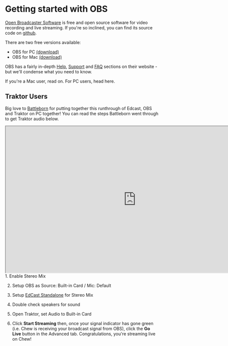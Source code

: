 # Getting started with OBS

[Open Broadcaster Software](https://obsproject.com/) is free and open source software for video recording and live streaming. If you're so inclined, you can find its source code on [github](https://github.com/jp9000/OBS). 

There are two free versions available: 

- OBS for PC [(download)](https://obsproject.com/download)
- OBS for Mac [(download)](https://obsproject.com/download#mac)

OBS has a fairly in-depth [Help](http://jp9000.github.io/OBS), [Support](http://jp9000.github.io/OBS/general/support.html) and [FAQ](http://jp9000.github.io/OBS/general/faq.html) sections on their website - but we'll condense what you need to know.

If you're a Mac user, read on.
For PC users, head here.

## Traktor Users

Big love to [Battleborn](http://chew.tv/battleborn) for putting together this runthrough of Edcast, OBS and Traktor on PC together! You can read the steps Battleborn went through to get Traktor audio below.  

<iframe src="http://chew.tv/embed/battleborn/chewtv-and-traktor-s4-obs-setup-using-edcast" width="853" height="480" scrolling="no"></iframe>
<br />
1. Enable Stereo Mix

2. Setup OBS as Source: Built-in Card / Mic: Default

3. Setup [EdCast Standalone](https://www.fastserv.com/kb/article/edcast_standalone_-_stream_live_audio_to_icecast_or_shoutcast) for Stereo Mix

4. Double check speakers for sound

5. Open Traktor, set Audio to Built-in Card

6. Click **Start Streaming** then, once your signal indicator has gone green (i.e. Chew is receiving your broadcast signal from OBS), click the **Go Live** button in the Advanced tab. Congratulations, you're streaming live on Chew!
